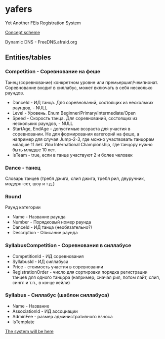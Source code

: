 # yafers
Yet Another FEis Registration System

[Concept scheme](https://drive.google.com/file/d/1B5P3XpQHNtHZ-zlgInDiAqQAC8CVnDc3/view?usp=sharing)

Dynamic DNS -  FreeDNS.afraid.org

## Entities/tables

### Competition - Соревнование на феше 
Танец (соревнование) конкретном уровне или премьершип/чемпионат.
Соревнование входит в силлабус, может включать в себя несколько раундов.
- DanceId - ИД танца. Для соревнований, состоящих из нескольких раундов, - NULL
- Level - Уровень. Enum Beginner/Primary/Intermediate/Open
- Speed - Скорость танца. Для соревнований, состоящих из нескольких раундов, - NULL
- StartAge, EndAge - допустимые возраста для участия в соревновании. Не для формирования категорий на феше, а например для случая Jump-2-3, где можно участвовать танцорам младше 11 лет. Или International Championship, где танцору нужно быть младше 10 лет.
- IsTeam - true, если в танце участвуют 2 и более человек

### Dance - танец
Словарь танцев (требл джига, слип джига, требл рил, двуручник, модерн-сет, шоу и т.д.)

### Round
Раунд категории
- Name - Название раунда
- Number - Порядковый номер раунда
- DanceId - ИД танца (необязательно?)
- Description - Описание раунда

### SyllabusCompetition - Соревнования в силлабусе
- CompetitionId - ИД соревнования
- SyllabusId - ИД силлабуса
- Price - стоимость участия в соревновании
- RegistrationOrder - число для сортировки порядка регистрации танцев для одного танцора (например, сначал рил, потом лайт, слип, сингл и т.п., в конце кейли)

### Syllabus - Силлабус (шаблон силлабуса)
- Name - Название
- AssociationId - ИД ассоциации
- AdminFee - размер административного взноса
- IsTemplate

[The system will be here](http://yafers.ru/)
